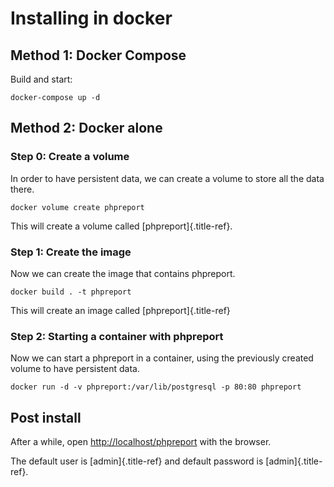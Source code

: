 # Installing in docker

## Method 1: Docker Compose

Build and start:

`docker-compose up -d`

## Method 2: Docker alone

### Step 0: Create a volume

In order to have persistent data, we can create a volume to store all
the data there.

`docker volume create phpreport`

This will create a volume called [phpreport]{.title-ref}.

### Step 1: Create the image

Now we can create the image that contains phpreport.

`docker build . -t phpreport`

This will create an image called [phpreport]{.title-ref}

### Step 2: Starting a container with phpreport

Now we can start a phpreport in a container, using the previously
created volume to have persistent data.

`docker run -d -v phpreport:/var/lib/postgresql -p 80:80 phpreport`

## Post install

After a while, open <http://localhost/phpreport> with the browser.

The default user is [admin]{.title-ref} and default password is
[admin]{.title-ref}.
